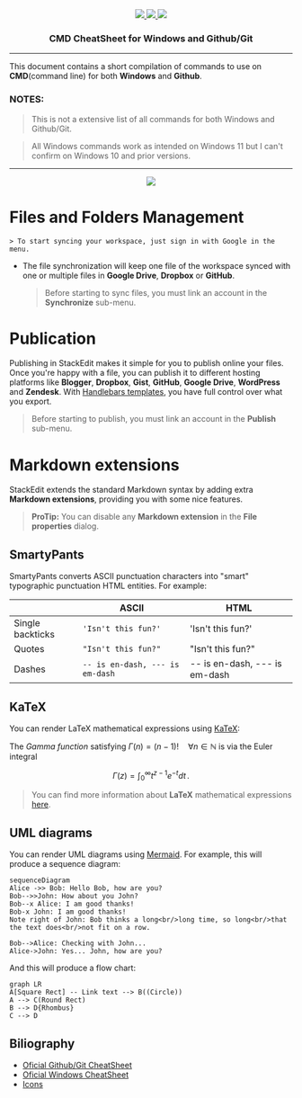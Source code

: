 <div align="center">
  <a href="https://www.microsoft.com/en-us/">
    <img src="https://skillicons.dev/icons?i=windows&theme=dark"/>
  </a>
  <a href="https://github.com">
    <img src="https://skillicons.dev/icons?i=github&theme=dark"/>
  </a>
    <a href="https://git-scm.com">
    <img src="https://skillicons.dev/icons?i=git&theme=dark"/>
  </a>
</div>
<h3 align="center">CMD CheatSheet for Windows and Github/Git</h3>

<hr>

This document contains a short compilation of commands to use on **CMD**(command line) for both **Windows** and **Github**.

<h3>NOTES:</h3>

  >This is not a extensive list of all commands for both Windows and Github/Git.
	
  >All Windows commands work as intended on Windows 11 but I can't confirm on Windows 10 and prior versions.

<hr>

<div align="center">
  <a href="https://www.microsoft.com/en-us/">
    <img src="https://skillicons.dev/icons?i=windows&theme=dark"/>
  </a>
</div>


# Files and Folders Management 

	> To start syncing your workspace, just sign in with Google in the menu.

- The file synchronization will keep one file of the workspace synced with one or multiple files in **Google Drive**, **Dropbox** or **GitHub**.
	> Before starting to sync files, you must link an account in the **Synchronize** sub-menu.





# Publication

Publishing in StackEdit makes it simple for you to publish online your files. Once you're happy with a file, you can publish it to different hosting platforms like **Blogger**, **Dropbox**, **Gist**, **GitHub**, **Google Drive**, **WordPress** and **Zendesk**. With [Handlebars templates](http://handlebarsjs.com/), you have full control over what you export.

> Before starting to publish, you must link an account in the **Publish** sub-menu.

# Markdown extensions

StackEdit extends the standard Markdown syntax by adding extra **Markdown extensions**, providing you with some nice features.

> **ProTip:** You can disable any **Markdown extension** in the **File properties** dialog.


## SmartyPants

SmartyPants converts ASCII punctuation characters into "smart" typographic punctuation HTML entities. For example:

|                |ASCII                          |HTML                         |
|----------------|-------------------------------|-----------------------------|
|Single backticks|`'Isn't this fun?'`            |'Isn't this fun?'            |
|Quotes          |`"Isn't this fun?"`            |"Isn't this fun?"            |
|Dashes          |`-- is en-dash, --- is em-dash`|-- is en-dash, --- is em-dash|


## KaTeX

You can render LaTeX mathematical expressions using [KaTeX](https://khan.github.io/KaTeX/):

The *Gamma function* satisfying $\Gamma(n) = (n-1)!\quad\forall n\in\mathbb N$ is via the Euler integral

$$
\Gamma(z) = \int_0^\infty t^{z-1}e^{-t}dt\,.
$$

> You can find more information about **LaTeX** mathematical expressions [here](http://meta.math.stackexchange.com/questions/5020/mathjax-basic-tutorial-and-quick-reference).


## UML diagrams

You can render UML diagrams using [Mermaid](https://mermaidjs.github.io/). For example, this will produce a sequence diagram:

```mermaid
sequenceDiagram
Alice ->> Bob: Hello Bob, how are you?
Bob-->>John: How about you John?
Bob--x Alice: I am good thanks!
Bob-x John: I am good thanks!
Note right of John: Bob thinks a long<br/>long time, so long<br/>that the text does<br/>not fit on a row.

Bob-->Alice: Checking with John...
Alice->John: Yes... John, how are you?
```

And this will produce a flow chart:

```mermaid
graph LR
A[Square Rect] -- Link text --> B((Circle))
A --> C(Round Rect)
B --> D{Rhombus}
C --> D
```

## Biliography

-  <a href="https://training.github.com">Oficial Github/Git CheatSheet</a>
- <a href="https://training.github.com">Oficial Windows CheatSheet</a>
- <a href="https://skillicons.dev">Icons</a>